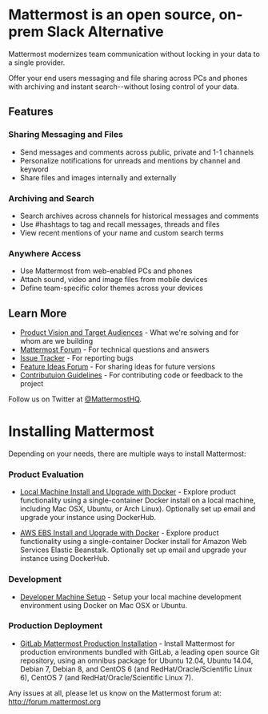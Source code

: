 # Mattermost is an open source, on-prem Slack Alternative

Mattermost modernizes team communication without locking in your data to a single provider. 

Offer your end users messaging and file sharing across PCs and phones with archiving and instant search--without losing control of your data. 

## Features 

### Sharing Messaging and Files

- Send messages and comments across public, private and 1-1 channels
- Personalize notifications for unreads and mentions by channel and keyword
- Share files and images internally and externally

### Archiving and Search 

- Search archives across channels for historical messages and comments 
- Use #hashtags to tag and recall messages, threads and files
- View recent mentions of your name and custom search terms

### Anywhere Access

- Use Mattermost from web-enabled PCs and phones
- Attach sound, video and image files from mobile devices 
- Define team-specific color themes across your devices

## Learn More

- [Product Vision and Target Audiences](http://www.mattermost.org/vision/) - What we're solving and for whom are we building
- [Mattermost Forum](http://forum.mattermost.org/) - For technical questions and answers
- [Issue Tracker](http://www.mattermost.org/filing-issues/) - For reporting bugs
- [Feature Ideas Forum](http://www.mattermost.org/feature-requests/) - For sharing ideas for future versions 
- [Contributuion Guidelines](http://www.mattermost.org/contribute-to-mattermost/) - For contributing code or feedback to the project

Follow us on Twitter at [@MattermostHQ](https://twitter.com/mattermosthq).

# Installing Mattermost

Depending on your needs, there are multiple ways to install Mattermost: 

### Product Evaluation 

- [Local Machine Install and Upgrade with Docker](doc/install/single-container-install.md) - Explore product functionality using a single-container Docker install on a local machine, including Mac OSX, Ubuntu, or Arch Linux). Optionally set up email and upgrade your instance using DockerHub. 

- [AWS EBS Install and Upgrade with Docker](doc/install/aws-ebs-setup.md) - Explore product functionality using a single-container Docker install for Amazon Web Services Elastic Beanstalk. Optionally set up email and upgrade your instance using DockerHub. 

### Development 

- [Developer Machine Setup](scripts/README_DEV.md) - Setup your local machine development environment using Docker on Mac OSX or Ubuntu. 
 
### Production Deployment 

- [GitLab Mattermost Production Installation](https://about.gitlab.com/downloads/) - Install Mattermost for production environments bundled with GitLab, a leading open source Git repository, using an omnibus package for Ubuntu 12.04, Ubuntu 14.04, Debian 7, Debian 8, and CentOS 6 (and RedHat/Oracle/Scientific Linux 6), CentOS 7 (and RedHat/Oracle/Scientific Linux 7). 

Any issues at all, please let us know on the Mattermost forum at: http://forum.mattermost.org
